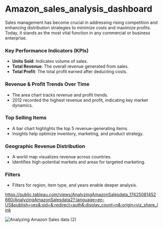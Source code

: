 # Amazon_sales_analysis_dashboard

Sales management has become crucial in addressing rising competition and enhancing distribution strategies to minimize costs and maximize profits. Today, it stands as the most vital function in any commercial or business enterprise.

### Key Performance Indicators (KPIs)

- **Units Sold**: Indicates volume of sales.
- **Total Revenue**: The overall revenue generated from sales.
- **Total Profit**: The total profit earned after deducting costs.


### Revenue & Profit Trends Over Time
- The area chart tracks revenue and profit trends.
- 2012 recorded the highest revenue and profit, indicating key market dynamics.

### Top Selling Items
- A bar chart highlights the top 5 revenue-generating items.
- Insights help optimize inventory, marketing, and product strategy.

### Geographic Revenue Distribution

- A world map visualizes revenue across countries.
- Identifies high-potential markets and areas for targeted marketing.

### Filters
- Filters for region, item type, and years enable deeper analysis.

https://public.tableau.com/views/AnalyzingAmazonSalesdata_17425081452660/AnalyzingAmazonSalesdata2?:language=en-US&publish=yes&:sid=&:redirect=auth&:display_count=n&:origin=viz_share_link

![Analyzing Amazon Sales data (2)](https://github.com/user-attachments/assets/622700be-bba5-4fd5-bad8-cdec60c70c46)


